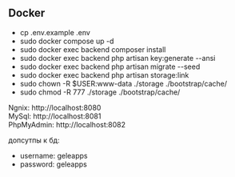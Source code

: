 
## Docker
- cp .env.example .env
- sudo docker compose up -d
- sudo docker exec backend composer install
- sudo docker exec backend php artisan key:generate --ansi
- sudo docker exec backend php artisan migrate --seed
- sudo docker exec backend php artisan storage:link
- sudo chown -R $USER:www-data ./storage ./bootstrap/cache/
- sudo chmod -R 777 ./storage ./bootstrap/cache/


Ngnix: http://localhost:8080 <br>
MySql: http://localhost:8081 <br>
PhpMyAdmin: http://localhost:8082

допсутпы к бд:
 - username: geleapps
 - password: geleapps
